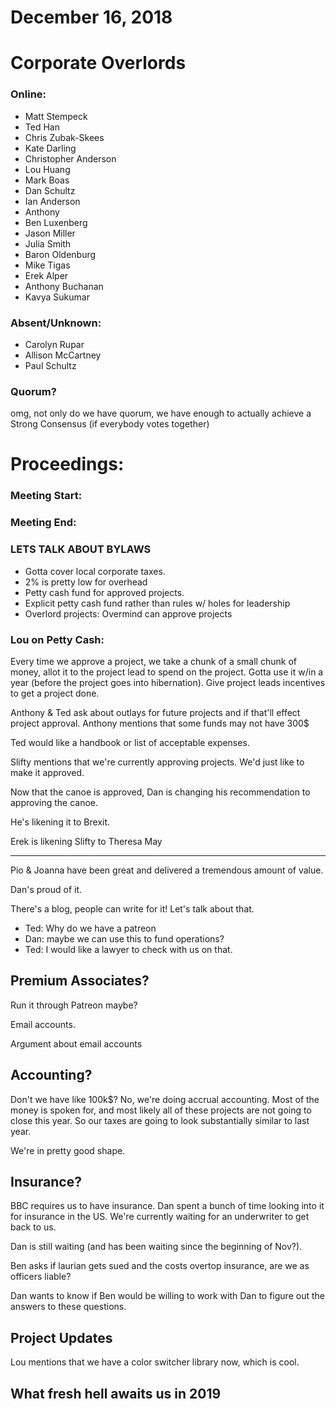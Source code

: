 # December 16, 2018 

# Corporate Overlords

### Online:

* Matt Stempeck
* Ted Han
* Chris Zubak-Skees
* Kate Darling
* Christopher Anderson
* Lou Huang
* Mark Boas
* Dan Schultz
* Ian Anderson
* Anthony
* Ben Luxenberg
* Jason Miller
* Julia Smith
* Baron Oldenburg
* Mike Tigas
* Erek Alper
* Anthony Buchanan
* Kavya Sukumar

### Absent/Unknown:

* Carolyn Rupar
* Allison McCartney
* Paul Schultz

### Quorum?

omg, not only do we have quorum, we have enough to actually achieve a Strong Consensus (if everybody votes together)

# Proceedings:

### Meeting Start:
### Meeting End:

### LETS TALK ABOUT BYLAWS

- Gotta cover local corporate taxes.
- 2% is pretty low for overhead
- Petty cash fund for approved projects.
- Explicit petty cash fund rather than rules w/ holes for leadership
- Overlord projects: Overmind can approve projects

### Lou on Petty Cash:

Every time we approve a project, we take a chunk of a small chunk of money, allot it to the project lead to spend on the project.  Gotta use it w/in a year (before the project goes into hibernation).  Give project leads incentives to get a project done.

Anthony & Ted ask about outlays for future projects and if that'll effect project approval.  Anthony mentions that some funds may not have 300$

Ted would like a handbook or list of acceptable expenses.

Slifty mentions that we're currently approving projects.  We'd just like to make it approved.

Now that the canoe is approved, Dan is changing his recommendation to approving the canoe.

He's likening it to Brexit.

Erek is likening Slifty to Theresa May

-------------

Pio & Joanna have been great and delivered a tremendous amount of value.

Dan's proud of it.

There's a blog, people can write for it!  Let's talk about that.

- Ted: Why do we have a patreon
- Dan: maybe we can use this to fund operations?
- Ted: I would like a lawyer to check with us on that.

## Premium Associates?

Run it through Patreon maybe?

Email accounts.

Argument about email accounts

## Accounting?

Don't we have like 100k$?  No, we're doing accrual accounting.  Most of the money is spoken for, and most likely all of these projects are not going to close this year.  So our taxes are going to look substantially similar to last year.

We're in pretty good shape.

## Insurance?

BBC requires us to have insurance.  Dan spent a bunch of time looking into it for insurance in the US.  We're currently waiting for an underwriter to get back to us.

Dan is still waiting (and has been waiting since the beginning of Nov?).

Ben asks if laurian gets sued and the costs overtop insurance, are we as officers liable?

Dan wants to know if Ben would be willing to work with Dan to figure out the answers to these questions.

## Project Updates

Lou mentions that we have a color switcher library now, which is cool.

## What fresh hell awaits us in 2019



